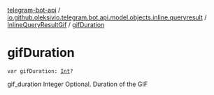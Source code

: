[telegram-bot-api](../../index.md) / [io.github.oleksivio.telegram.bot.api.model.objects.inline.queryresult](../index.md) / [InlineQueryResultGif](index.md) / [gifDuration](./gif-duration.md)

# gifDuration

`var gifDuration: `[`Int`](https://kotlinlang.org/api/latest/jvm/stdlib/kotlin/-int/index.html)`?`

gif_duration Integer Optional. Duration of the GIF

